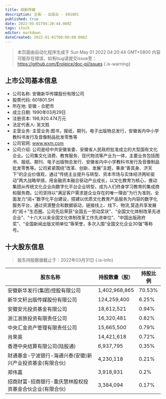 ```yaml
---
title: 皖新传媒
description: 主板 - 出版业 - 601801
published: true
date: 2022-05-01T04:20:44.000Z
tags: stock
editor: markdown
dateCreated: 2022-01-01T00:00:00.000Z
---
```


> 本页面由自动化程序生成于 Sun May 01 2022 04:20:44 GMT+0800
> 内容可能存在错误，如有bug请提交issue至：https://github.com/Eroleice/doc-pi/issues
{.is-warning}

## 上市公司基本信息
- 公司名称: 安徽新华传媒股份有限公司
- 股票代码: 601801.SH
- 所在地: 安徽 - 合肥市
- 成立日期: 1990年03月29日
- 注册资本: 198,920.474万元
- 法定代表人: 吴文胜
- 主营业务: 主营业务:图书，报纸，期刊，电子出版物总发行，安徽省内中小学教科书发行及音像制品批发零售等
- 公司官网: www.wxm.com
- 公司介绍: 公司是经中共安徽省委、安徽省人民政府批准成立的大型国有文化企业。公司集文化消费、教育服务、现代物流等产业为一体，主要业务包括图书、报纸、期刊、电子出版物总发行、安徽省内中小学教科书发行及音像制品批发零售等。公司紧紧围绕“改革、创新、发展”主题，秉承“善其身、济天下”的企业价值观，通过“传统主业提升与转型、资本市场与实体经济两轮驱动”两大战略举措，用金融资本融合驱动产业成长，以文化教育为核心，推动集团从传统文化企业向数字化平台企业转型，成为人们终身学习教育的集成商和服务商。公司坚持以“满足客户需求是企业存在的唯一理由”为行为准则，全面发力“阅+”数字化平台建设，搭建以优质文化教育产品服务为内容的数字化服务平台，通过资源整合和数据驱动，链接线上、线下、物流,营造共享发展的“阅＋”生态圈。公司先后荣获“全国五一劳动奖状”、“全国文化体制改革先进企业”、“十六大以来全国文化体制改革工作先进单位”、“中国出版政府奖”、“全国新闻出版文明单位”等荣誉，多次入围“全国文化企业30强”等称号。


## 十大股东信息
> 股东持股数据截止于：2022年03月31日
{.is-info}

| 股东名称 | 持股数量（股） | 持股比例 |
| --- | --- | --- |
| 安徽新华发行(集团)控股有限公司 | 1,402,968,865 | 70.53% |
| 新华文轩出版传媒股份有限公司 | 124,259,400 | 6.25% |
| 安徽安元投资基金有限公司 | 18,612,521 | 0.94% |
| 浙江浙旅投资有限责任公司 | 16,320,481 | 0.82% |
| 中央汇金资产管理有限责任公司 | 15,665,500 | 0.79% |
| 肖荣英 | 14,421,618 | 0.72% |
| 香港中央结算有限公司(陆股通) | 6,937,795 | 0.35% |
| 财通基金-宁波银行-海通兴泰(安徽)新兴产业投资基金(有限合伙) | 4,230,118 | 0.21% |
| 郑伟嘉 | 3,918,931 | 0.2% |
| 招商财富-招商银行-重庆慧林股权投资基金合伙企业(有限合伙) | 3,384,094 | 0.17% |




